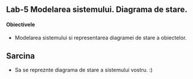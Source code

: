 
## Lab-5 Modelarea sistemului. Diagrama de stare.

#### Obiectivele
- Modelarea sistemului si representarea diagramei de stare a obiectelor.
 
## Sarcina

- Sa se repreznte diagrama de stare a sistemului vostru. :) 
